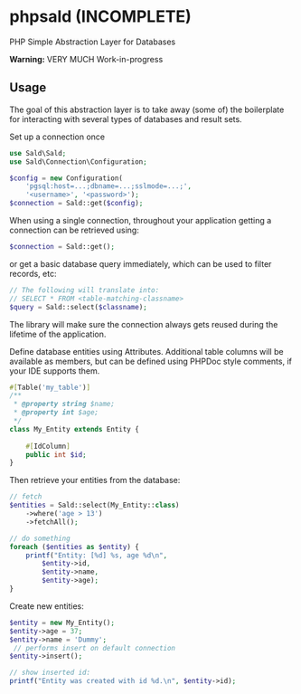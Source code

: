 # phpsald (INCOMPLETE)
PHP Simple Abstraction Layer for Databases

**Warning:** VERY MUCH Work-in-progress

## Usage
The goal of this abstraction layer is to take away (some of) the boilerplate for
interacting with several types of databases and result sets.

Set up a connection once
```php
use Sald\Sald;
use Sald\Connection\Configuration;

$config = new Configuration(
	'pgsql:host=...;dbname=...;sslmode=...;',
	'<username>', '<password>');
$connection = Sald::get($config);
```

When using a single connection, throughout your application getting a connection can
be retrieved using:
```php
$connection = Sald::get();
```
or get a basic database query immediately, which can be used to filter records, etc:
```php
// The following will translate into:
// SELECT * FROM <table-matching-classname>
$query = Sald::select($classname);
```

The library will make sure the connection always gets reused during the lifetime of
the application.

Define database entities using Attributes. Additional table columns will be available
as members, but can be defined using PHPDoc style comments, if your IDE supports them.

```php
#[Table('my_table')]
/**
 * @property string $name;
 * @property int $age; 
 */
class My_Entity extends Entity {
    
    #[IdColumn]
    public int $id;
}
```

Then retrieve your entities from the database:
```php
// fetch
$entities = Sald::select(My_Entity::class)
    ->where('age > 13')
    ->fetchAll();

// do something
foreach ($entities as $entity) {
    printf("Entity: [%d] %s, age %d\n",
        $entity->id,
        $entity->name,
        $entity->age);
}
```

Create new entities:
```php
$entity = new My_Entity();
$entity->age = 37;
$entity->name = 'Dummy';
 // performs insert on default connection
$entity->insert();

// show inserted id:
printf("Entity was created with id %d.\n", $entity->id);
```
